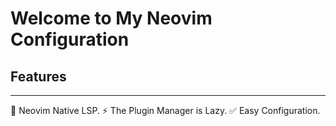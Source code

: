 # Welcome to My Neovim Configuration

## Features

---

🧠 Neovim Native LSP.
⚡ The Plugin Manager is Lazy.
✅ Easy Configuration.

